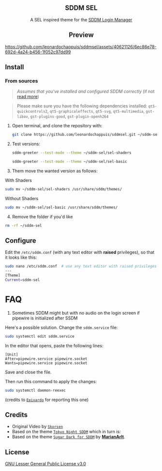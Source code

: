 <h2 align="center"> SDDM SEL</h2>

<p align=center>
A SEL inspired theme for the <a href="https://github.com/sddm/sddm">SDDM Login Manager</a>
</p>

<h2 align=center>Preview</h2>



https://github.com/leonardochappuis/sddmsel/assets/40621126/6ec86e78-692d-4a24-b456-1f052c97dd99




## Install
### From sources
> _Assumes that you've installed and configured SDDM correctly_ (if not [read more](https://wiki.archlinux.org/title/SDDM))

>  Please make sure you have the following dependencies installed:
>  `qt5-quickcontrols2`, `qt5-graphicaleffects`, `qt5-svg`, `qt5-multimedia`, `gst-libav`, `gst-plugins-good`, `gst-plugin-openh264`

1. Open terminal, and clone the repository with:

   ```sh
   git clone https://github.com/leonardochappuis/sddmsel.git ~/sddm-sel
   ```

2. Test versions:

   ```sh
   sddm-greeter --test-mode --theme ~/sddm-sel/sel-shaders
   ```
   ```sh
   sddm-greeter --test-mode --theme ~/sddm-sel/sel-basic
   ```

3. Them move the wanted version as follows:

With Shaders
```sh
sudo mv ~/sddm-sel/sel-shaders /usr/share/sddm/themes/
```
Without Shaders
```sh
sudo mv ~/sddm-sel/sel-basic /usr/share/sddm/themes/
```

4. Remove the folder if you'd like

```sh
rm -rf ~/sddm-sel
```


## Configure

Edit the `/etc/sddm.conf` (with any text editor with **raised** privileges), so that it looks like this:

```sh
sudo nano /etc/sddm.conf  # use any text editor with raised privileges
---
[Theme]
Current=sddm-sel
   ```

# FAQ

1. Sometimes SDDM might but with no audio on the login screen if pipewire is initialized after SSDM

Here's a possible solution.
Change the `sddm.service` file:

```bash
sudo systemctl edit sddm.service
```

In the editor that opens, paste the following lines:
```
[Unit]
After=pipewire.service pipewire.socket
Wants=pipewire.service pipewire.socket
```
Save and close the file.

Then run this command to apply the changes:
```bash
sudo systemctl daemon-reexec
```
(credits to [`Epixardo`](https://github.com/Epixardo) for reporting this one)

## Credits

- Original Video by [`Skorsen`](https://www.youtube.com/watch?v=zMLNTgomRNk)
- Based on the theme [`Tokyo Night SDDM`](https://github.com/rototrash/tokyo-night-sddm.git) which in turn
is:
- Based on the theme [`Sugar Dark for SDDM`](https://github.com/MarianArlt/sddm-sugar-dark) by [**MarianArlt**](https://github.com/MarianArlt).

## License

[GNU Lesser General Public License v3.0](LICENSE)
